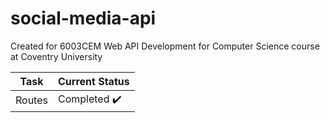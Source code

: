 # social-media-api
Created for 6003CEM Web API Development for Computer Science course at Coventry University

|Task       |Current Status |
| --------- | ------------- |
|Routes     | Completed :heavy_check_mark:|
